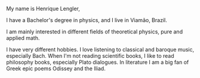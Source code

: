 My name is Henrique Lengler,

I have a Bachelor's degree in physics, and I live in Viamão, Brazil.

I am mainly  interested in different fields of theoretical physics, pure and 
applied math.

I have very different hobbies. I love listening to classical and baroque music, 
especially Bach. When I'm not reading scientific books, I like to read
philosophy books, especially Plato dialogues. In literature
I am a big fan of Greek epic poems Odissey and the Iliad.

